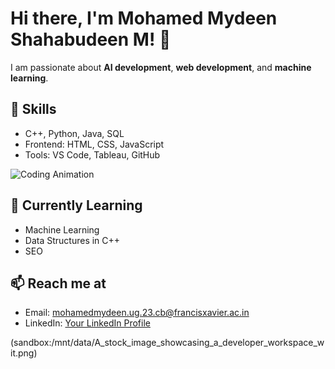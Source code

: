 # Hi there, I'm Mohamed Mydeen Shahabudeen M! 👋

I am passionate about **AI development**, **web development**, and **machine learning**.

## 🚀 Skills
- C++, Python, Java, SQL
- Frontend: HTML, CSS, JavaScript
- Tools: VS Code, Tableau, GitHub

![Coding Animation](https://media.giphy.com/media/qgQUggAC3Pfv687qPC/giphy.gif)

## 🌱 Currently Learning
- Machine Learning
- Data Structures in C++
- SEO

## 📫 Reach me at
- Email: mohamedmydeen.ug.23.cb@francisxavier.ac.in
- LinkedIn: [Your LinkedIn Profile](https://www.linkedin.com)

(sandbox:/mnt/data/A_stock_image_showcasing_a_developer_workspace_wit.png)

